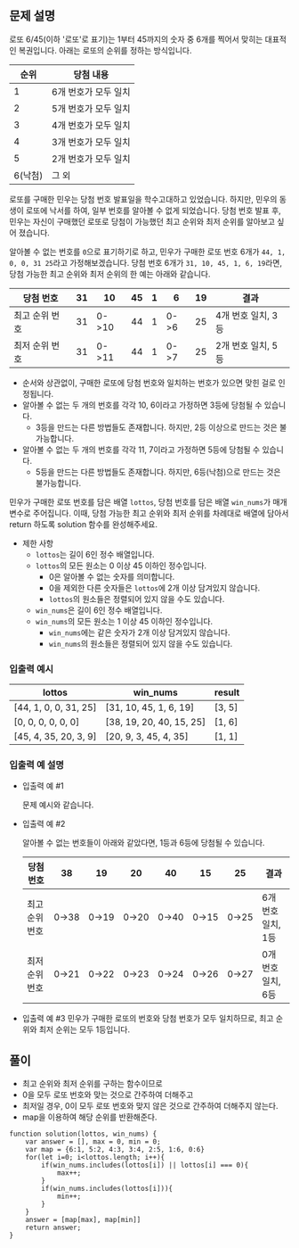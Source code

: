 ## 문제 설명

로또 6/45(이하 '로또'로 표기)는 1부터 45까지의 숫자 중 6개를 찍어서 맞히는 대표적인 복권입니다. 아래는 로또의 순위를 정하는 방식입니다.

| 순위    | 당첨 내용            |
| ------- | -------------------- |
| 1       | 6개 번호가 모두 일치 |
| 2       | 5개 번호가 모두 일치 |
| 3       | 4개 번호가 모두 일치 |
| 4       | 3개 번호가 모두 일치 |
| 5       | 2개 번호가 모두 일치 |
| 6(낙첨) | 그 외                |

로또를 구매한 민우는 당첨 번호 발표일을 학수고대하고 있었습니다. 하지만, 민우의 동생이 로또에 낙서를 하여, 일부 번호를 알아볼 수 없게 되었습니다. 당첨 번호 발표 후, 민우는 자신이 구매했던 로또로 당첨이 가능했던 최고 순위와 최저 순위를 알아보고 싶어 졌습니다.

알아볼 수 없는 번호를 `0`으로 표기하기로 하고, 민우가 구매한 로또 번호 6개가 `44, 1, 0, 0, 31 25`라고 가정해보겠습니다. 당첨 번호 6개가 `31, 10, 45, 1, 6, 19`라면, 당첨 가능한 최고 순위와 최저 순위의 한 예는 아래와 같습니다.

| 당첨 번호      | 31  | 10    | 45  | 1   | 6    | 19  | 결과               |
| -------------- | --- | ----- | --- | --- | ---- | --- | ------------------ |
| 최고 순위 번호 | 31  | 0->10 | 44  | 1   | 0->6 | 25  | 4개 번호 일치, 3등 |
| 최저 순위 번호 | 31  | 0->11 | 44  | 1   | 0->7 | 25  | 2개 번호 일치, 5등 |

- 순서와 상관없이, 구매한 로또에 당첨 번호와 일치하는 번호가 있으면 맞힌 걸로 인정됩니다.
- 알아볼 수 없는 두 개의 번호를 각각 10, 6이라고 가정하면 3등에 당첨될 수 있습니다.
  - 3등을 만드는 다른 방법들도 존재합니다. 하지만, 2등 이상으로 만드는 것은 불가능합니다.
- 알아볼 수 없는 두 개의 번호를 각각 11, 7이라고 가정하면 5등에 당첨될 수 있습니다.
  - 5등을 만드는 다른 방법들도 존재합니다. 하지만, 6등(낙첨)으로 만드는 것은 불가능합니다.

민우가 구매한 로또 번호를 담은 배열 `lottos`, 당첨 번호를 담은 배열 `win_nums`가 매개변수로 주어집니다. 이때, 당첨 가능한 최고 순위와 최저 순위를 차례대로 배열에 담아서 return 하도록 solution 함수를 완성해주세요.

- 제한 사항
  - `lottos`는 길이 6인 정수 배열입니다.
  - `lottos`의 모든 원소는 0 이상 45 이하인 정수입니다.
    - 0은 알아볼 수 없는 숫자를 의미합니다.
    - 0을 제외한 다른 숫자들은 `lottos`에 2개 이상 담겨있지 않습니다.
    - `lottos`의 원소들은 정렬되어 있지 않을 수도 있습니다.
  - `win_nums`은 길이 6인 정수 배열입니다.
  - `win_nums`의 모든 원소는 1 이상 45 이하인 정수입니다.
    - `win_nums`에는 같은 숫자가 2개 이상 담겨있지 않습니다.
    - `win_nums`의 원소들은 정렬되어 있지 않을 수도 있습니다.

### 입출력 예시

| lottos                | win_nums                 | result |
| --------------------- | ------------------------ | ------ |
| [44, 1, 0, 0, 31, 25] | [31, 10, 45, 1, 6, 19]   | [3, 5] |
| [0, 0, 0, 0, 0, 0]    | [38, 19, 20, 40, 15, 25] | [1, 6] |
| [45, 4, 35, 20, 3, 9] | [20, 9, 3, 45, 4, 35]    | [1, 1] |

### 입출력 예 설명

- 입출력 예 #1

  문제 예시와 같습니다.

- 입출력 예 #2

  알아볼 수 없는 번호들이 아래와 같았다면, 1등과 6등에 당첨될 수 있습니다.

  | 당첨 번호      | 38   | 19    | 20   | 40   | 15   | 25   | 결과               |
  | -------------- | ---- | ----- | ---- | ---- | ---- | ---- | ------------------ |
  | 최고 순위 번호 | 0→38 | 0→19  | 0→20 | 0→40 | 0→15 | 0→25 | 6개 번호 일치, 1등 |
  | 최저 순위 번호 | 0→21 | 0->22 | 0→23 | 0→24 | 0→26 | 0→27 | 0개 번호 일치, 6등 |

- 입출력 예 #3
  민우가 구매한 로또의 번호와 당첨 번호가 모두 일치하므로, 최고 순위와 최저 순위는 모두 1등입니다.

## 풀이

- 최고 순위와 최저 순위를 구하는 함수이므로
- 0을 모두 로또 번호와 맞는 것으로 간주하여 더해주고
- 최저일 경우, 0이 모두 로또 번호와 맞지 않은 것으로 간주하여 더해주지 않는다.
- map을 이용하여 해당 순위를 반환해준다.

```
function solution(lottos, win_nums) {
    var answer = [], max = 0, min = 0;
    var map = {6:1, 5:2, 4:3, 3:4, 2:5, 1:6, 0:6}
    for(let i=0; i<lottos.length; i++){
        if(win_nums.includes(lottos[i]) || lottos[i] === 0){
            max++;
        }
        if(win_nums.includes(lottos[i])){
            min++;
        }
    }
    answer = [map[max], map[min]]
    return answer;
}
```
